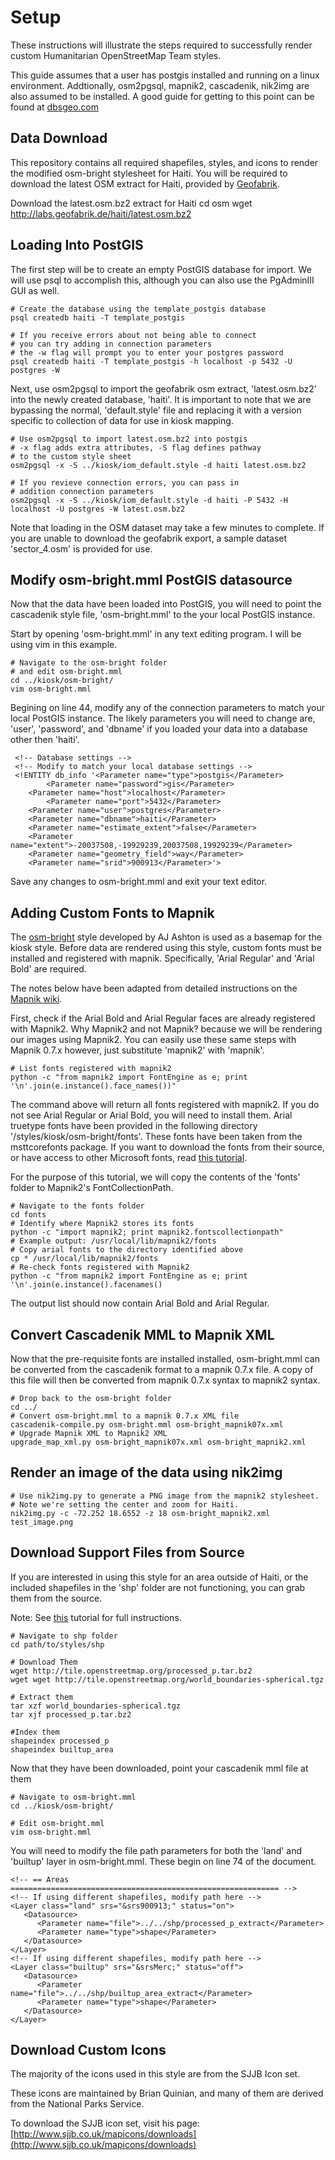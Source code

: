 # Setup

These instructions will illustrate the steps required to
successfully render custom Humanitarian OpenStreetMap Team styles.

This guide assumes that a user has postgis installed and running on
a linux environment. Addtionally, osm2pgsql, mapnik2, cascadenik, nik2img are also assumed to be installed. A good guide for getting to this point can
be found at [dbsgeo.com](http://dbsgeo.com/foss4g2010/html/)

## Data Download

This repository contains all required shapefiles, styles, and icons to render the modified osm-bright stylesheet for Haiti. You will be required to download the latest OSM extract for Haiti, provided by [Geofabrik](http://www.geofabrik.de/index.html).

Download the latest.osm.bz2 extract for Haiti
	cd osm
	wget http://labs.geofabrik.de/haiti/latest.osm.bz2

## Loading Into PostGIS

The first step will be to create an empty PostGIS database for import.
We will use psql to accomplish this, although you can also use the PgAdminIII GUI as well.

	# Create the database using the template_postgis database
	psql createdb haiti -T template_postgis

	# If you receive errors about not being able to connect
	# you can try adding in connection parameters
	# the -w flag will prompt you to enter your postgres password
	psql createdb haiti -T template_postgis -h localhost -p 5432 -U postgres -W

Next, use osm2pgsql to import the geofabrik osm extract, 'latest.osm.bz2' into the newly created database, 'haiti'. It is important to note that we are bypassing the normal, 'default.style' file and replacing it with a version specific to collection of data for use in kiosk mapping.

	# Use osm2pgsql to import latest.osm.bz2 into postgis
	# -x flag adds extra attributes, -S flag defines pathway
	# to the custom style sheet
	osm2pgsql -x -S ../kiosk/iom_default.style -d haiti latest.osm.bz2

	# If you revieve connection errors, you can pass in
	# addition connection parameters
	osm2pgsql -x -S ../kiosk/iom_default.style -d haiti -P 5432 -H localhost -U postgres -W latest.osm.bz2

Note that loading in the OSM dataset may take a few minutes to complete. If you are unable to download the geofabrik export, a sample dataset 'sector_4.osm' is provided for use.

## Modify osm-bright.mml PostGIS datasource

Now that the data have been loaded into  PostGIS, you will need to point the cascadenik style file, 'osm-bright.mml' to the your local PostGIS instance.

Start by opening 'osm-bright.mml' in any text editing program. I will be using vim in this example.

	# Navigate to the osm-bright folder
	# and edit osm-bright.mml
	cd ../kiosk/osm-bright/
	vim osm-bright.mml

Begining on line 44, modify any of the connection parameters to match your local PostGIS instance. The likely parameters you will need to change are, 'user', 'password', and 'dbname' if you loaded your data into a database other then 'haiti'.

	 <!-- Database settings -->
 	 <!-- Modify to match your local database settings -->
 	 <!ENTITY db_info '<Parameter name="type">postgis</Parameter>
        	<Parameter name="password">gis</Parameter>
		<Parameter name="host">localhost</Parameter>
        	<Parameter name="port">5432</Parameter>
		<Parameter name="user">postgres</Parameter>
		<Parameter name="dbname">haiti</Parameter>
		<Parameter name="estimate_extent">false</Parameter>
		<Parameter name="extent">-20037508,-19929239,20037508,19929239</Parameter>
		<Parameter name="geometry_field">way</Parameter>
		<Parameter name="srid">900913</Parameter>'>

Save any changes to osm-bright.mml and exit your text editor.

## Adding Custom Fonts to Mapnik

The [osm-bright](https://github.com/developmentseed/mapbox/tree/master/osm-bright/) style developed by AJ Ashton is used as a basemap for the kiosk style. Before data are rendered using this style, custom fonts must be installed and registered with mapnik. Specifically, 'Arial Regular' and 'Arial Bold' are required.

The notes below have been adapted from detailed instructions on the [Mapnik wiki](http://trac.mapnik.org/wiki/UsingCustomFonts).

First, check if the Arial Bold and Arial Regular faces are already registered with Mapnik2. Why Mapnik2 and not Mapnik? because we will be rendering our images using Mapnik2. You can easily use these same steps with Mapnik 0.7.x however, just substitute 'mapnik2' with 'mapnik'.

	# List fonts registered with mapnik2
	python -c "from mapnik2 import FontEngine as e; print '\n'.join(e.instance().face_names())"

The command above will return all fonts registered with mapnik2. If you do not see Arial Regular or Arial Bold, you will need to install them. Arial truetype fonts have been provided in the following directory '/styles/kiosk/osm-bright/fonts'. These fonts have been taken from the msttcorefonts package. If you want to download the fonts from their source, or have access to other Microsoft fonts, read [this tutorial](http://embraceubuntu.com/2005/09/09/installing-microsoft-fonts/).

For the purpose of this tutorial, we will copy the contents of the 'fonts' folder to Mapnik2's FontCollectionPath.

	# Navigate to the fonts folder
	cd fonts
	# Identify where Mapnik2 stores its fonts
	python -c "import mapnik2; print mapnik2.fontscollectionpath"
	# Example output: /usr/local/lib/mapnik2/fonts
	# Copy arial fonts to the directory identified above
	cp * /usr/local/lib/mapnik2/fonts
	# Re-check fonts registered with Mapnik2
	python -c "from mapnik2 import FontEngine as e; print '\n'.join(e.instance().facenames()

The output list should now contain Arial Bold and Arial Regular.

## Convert Cascadenik MML to Mapnik XML

Now that the pre-requisite fonts are installed installed, osm-bright.mml can be converted from the cascadenik format to a mapnik 0.7.x file. A copy of this file will then be converted from mapnik 0.7.x syntax to mapnik2 syntax.

	# Drop back to the osm-bright folder
	cd ../
	# Convert osm-bright.mml to a mapnik 0.7.x XML file
	cascadenik-compile.py osm-bright.mml osm-bright_mapnik07x.xml
	# Upgrade Mapnik XML to Mapnik2 XML
	upgrade_map_xml.py osm-bright_mapnik07x.xml osm-bright_mapnik2.xml

## Render an image of the data using nik2img

	# Use nik2img.py to generate a PNG image from the mapnik2 stylesheet.
	# Note we're setting the center and zoom for Haiti.
	nik2img.py -c -72.252 18.6552 -z 18 osm-bright_mapnik2.xml test_image.png

## Download Support Files from Source

If you are interested in using this style for an area outside of Haiti, or the included shapefiles in the 'shp' folder are not functioning, you can grab them from the source.

Note: See [this](http://dbsgeo.com/foss4g2010/html/getting_stylish.html#getting-stylish) tutorial for full instructions.

	# Navigate to shp folder
	cd path/to/styles/shp

	# Download Them
	wget http://tile.openstreetmap.org/processed_p.tar.bz2
	wget wget http://tile.openstreetmap.org/world_boundaries-spherical.tgz

	# Extract them
	tar xzf world_boundaries-spherical.tgz
	tar xjf processed_p.tar.bz2

	#Index them
	shapeindex processed_p
	shapeindex builtup_area

Now that they have been downloaded, point your cascadenik mml file at them

	# Navigate to osm-bright.mml
	cd ../kiosk/osm-bright/

	# Edit osm-bright.mml
	vim osm-bright.mml

You will need to modify the file path parameters for both the 'land' and 'builtup' layer in osm-bright.mml. These begin on line 74 of the document.

	<!-- == Areas ============================================================ -->
	<!-- If using different shapefiles, modify path here -->
 	<Layer class="land" srs="&srs900913;" status="on">
	   <Datasource>
	      <Parameter name="file">../../shp/processed_p_extract</Parameter>
	      <Parameter name="type">shape</Parameter>
	   </Datasource>
	</Layer>
	<!-- If using different shapefiles, modify path here -->
	<Layer class="builtup" srs="&srsMerc;" status="off">
	   <Datasource>
	      <Parameter name="file">../../shp/builtup_area_extract</Parameter>
	      <Parameter name="type">shape</Parameter>
	   </Datasource>
	</Layer>

## Download Custom Icons

The majority of the icons used in this style are from the SJJB Icon set.

These icons are maintained by Brian Quinian, and many of them are derived from the National Parks Service.

To download the SJJB icon set, visit his page: [http://www.sjjb.co.uk/mapicons/downloads](http://www.sjjb.co.uk/mapicons/downloads)
